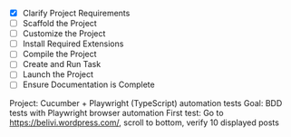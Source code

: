 - [x] Clarify Project Requirements
- [ ] Scaffold the Project
- [ ] Customize the Project
- [ ] Install Required Extensions
- [ ] Compile the Project
- [ ] Create and Run Task
- [ ] Launch the Project
- [ ] Ensure Documentation is Complete

Project: Cucumber + Playwright (TypeScript) automation tests
Goal: BDD tests with Playwright browser automation
First test: Go to https://belivi.wordpress.com/, scroll to bottom, verify 10 displayed posts
